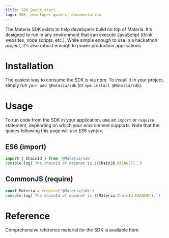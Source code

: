 ```yaml
---
title: SDK Quick start
tags: SDK, developer-guides, documentation
---
```


The Materia SDK exists to help developers build on top of Materia. It's designed to run in any environment that can execute JavaScript (think websites, node scripts, etc.). While simple enough to use in a hackathon project, it's also robust enough to power production applications.

# Installation

The easiest way to consume the SDK is via npm. To install it in your project, simply run `yarn add @Materia/sdk` (or `npm install @Materia/sdk`).

# Usage

To run code from the SDK in your application, use an `import` or `require` statement, depending on which your environment supports. Note that the guides following this page will use ES6 syntax.

## ES6 (import)

```typescript
import { ChainId } from '@Materia/sdk'
console.log(`The chainId of mainnet is ${ChainId.MAINNET}.`)
```

## CommonJS (require)

```typescript
const Materia = require('@Materia/sdk')
console.log(`The chainId of mainnet is ${Materia.ChainId.MAINNET}.`)
```

# Reference

Comprehensive reference material for the SDK is available <Link to='/docs/materia/SDK'>here</Link>.
